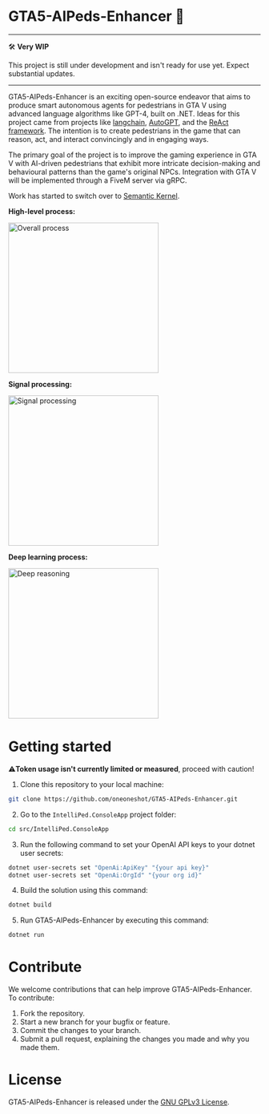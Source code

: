 
# GTA5-AIPeds-Enhancer 🤖

---

🛠️ **Very WIP**

This project is still under development and isn't ready for use yet. Expect substantial updates.

---

GTA5-AIPeds-Enhancer is an exciting open-source endeavor that aims to produce smart autonomous agents for pedestrians in GTA V using advanced language algorithms like GPT-4, built on .NET. Ideas for this project came from projects like [langchain](https://github.com/hwchase17/langchain), [AutoGPT](https://github.com/Significant-Gravitas/Auto-GPT), and the [ReAct framework](https://arxiv.org/abs/2210.03629). The intention is to create pedestrians in the game that can reason, act, and interact convincingly and in engaging ways.

The primary goal of the project is to improve the gaming experience in GTA V with AI-driven pedestrians that exhibit more intricate decision-making and behavioural patterns than the game's original NPCs. Integration with GTA V will be implemented through a FiveM server via gRPC.

Work has started to switch over to [Semantic Kernel](https://learn.microsoft.com/en-us/semantic-kernel/overview).

**High-level process:**

<img src="https://github.com/oneoneshot/GTA5-AIPeds-Enhancer/assets/21023513/d4c2b963-7e40-42ad-a06b-681136aa212c" width="300" alt="Overall process">

**Signal processing:**

<img src="https://github.com/oneoneshot/GTA5-AIPeds-Enhancer/assets/21023513/392e6fd8-c5dd-4fb2-ad36-12ba3ab3f90a" width="300" alt="Signal processing">

**Deep learning process:**

<img src="https://github.com/oneoneshot/GTA5-AIPeds-Enhancer/assets/21023513/72842d1b-495a-4d2f-84fb-eb41fc29c773" width="300" alt="Deep reasoning">

# Getting started

⚠️**Token usage isn't currently limited or measured**, proceed with caution!

1. Clone this repository to your local machine:

```bash
git clone https://github.com/oneoneshot/GTA5-AIPeds-Enhancer.git
```

2. Go to the `IntelliPed.ConsoleApp` project folder:

```bash
cd src/IntelliPed.ConsoleApp
```

3. Run the following command to set your OpenAI API keys to your dotnet user secrets:

```bash
dotnet user-secrets set "OpenAi:ApiKey" "{your api key}"
dotnet user-secrets set "OpenAi:OrgId" "{your org id}"
```

4. Build the solution using this command:

```bash
dotnet build
```

5. Run GTA5-AIPeds-Enhancer by executing this command:

```bash
dotnet run
```

# Contribute

We welcome contributions that can help improve GTA5-AIPeds-Enhancer. To contribute:

1. Fork the repository.
2. Start a new branch for your bugfix or feature.
3. Commit the changes to your branch.
4. Submit a pull request, explaining the changes you made and why you made them.

# License

GTA5-AIPeds-Enhancer is released under the [GNU GPLv3 License](LICENCE.md).